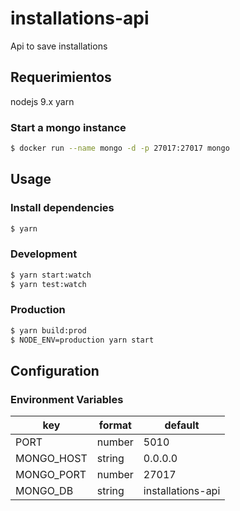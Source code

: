 # installations-api

Api to save installations

## Requerimientos

nodejs 9.x
yarn

### Start a mongo instance

```bash
$ docker run --name mongo -d -p 27017:27017 mongo
```

## Usage

### Install dependencies

```bash
$ yarn
```

### Development

```bash
$ yarn start:watch
$ yarn test:watch
```

### Production

```bash
$ yarn build:prod
$ NODE_ENV=production yarn start
```

## Configuration

### Environment Variables

| key        | format | default           |
| ---------- | ------ | ----------------- |
| PORT       | number | 5010              |
| MONGO_HOST | string | 0.0.0.0           |
| MONGO_PORT | number | 27017             |
| MONGO_DB   | string | installations-api |
